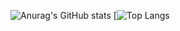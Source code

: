 ![Anurag's GitHub stats](https://github-readme-stats.vercel.app/api?username=wherbanana&count_private=true&show_icons=true&theme=radical)
[![Top Langs](https://github-readme-stats.vercel.app/api/top-langs/?username=wherbanana)
